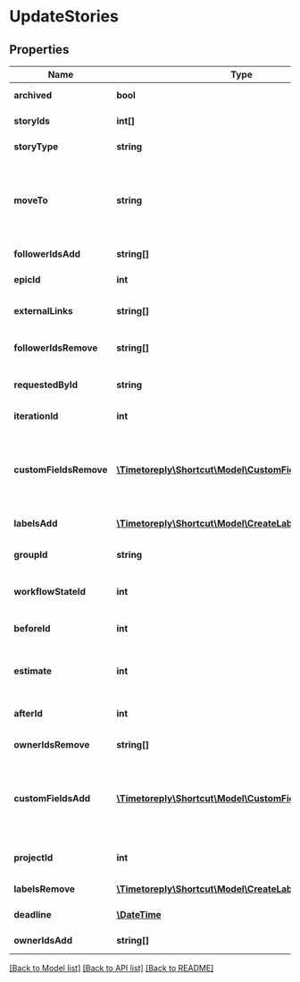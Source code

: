 # UpdateStories

## Properties
Name | Type | Description | Notes
------------ | ------------- | ------------- | -------------
**archived** | **bool** | If the Stories should be archived or not. | [optional] 
**storyIds** | **int[]** | The Ids of the Stories you wish to update. | 
**storyType** | **string** | The type of story (feature, bug, chore). | [optional] 
**moveTo** | **string** | One of \&quot;first\&quot; or \&quot;last\&quot;. This can be used to move the given story to the first or last position in the workflow state. | [optional] 
**followerIdsAdd** | **string[]** | The UUIDs of the new followers to be added. | [optional] 
**epicId** | **int** | The ID of the epic the story belongs to. | [optional] 
**externalLinks** | **string[]** | An array of External Links associated with this story. | [optional] 
**followerIdsRemove** | **string[]** | The UUIDs of the followers to be removed. | [optional] 
**requestedById** | **string** | The ID of the member that requested the story. | [optional] 
**iterationId** | **int** | The ID of the iteration the story belongs to. | [optional] 
**customFieldsRemove** | [**\Timetoreply\Shortcut\Model\CustomFieldValueParams[]**](CustomFieldValueParams.md) | A map specifying a CustomField ID and CustomFieldEnumValue ID that represents an assertion of some value for a CustomField. | [optional] 
**labelsAdd** | [**\Timetoreply\Shortcut\Model\CreateLabelParams[]**](CreateLabelParams.md) | An array of labels to be added. | [optional] 
**groupId** | **string** | The Id of the Group the Stories should belong to. | [optional] 
**workflowStateId** | **int** | The ID of the workflow state to put the stories in. | [optional] 
**beforeId** | **int** | The ID of the story that the stories are to be moved before. | [optional] 
**estimate** | **int** | The numeric point estimate of the story. Can also be null, which means unestimated. | [optional] 
**afterId** | **int** | The ID of the story that the stories are to be moved below. | [optional] 
**ownerIdsRemove** | **string[]** | The UUIDs of the owners to be removed. | [optional] 
**customFieldsAdd** | [**\Timetoreply\Shortcut\Model\CustomFieldValueParams[]**](CustomFieldValueParams.md) | A map specifying a CustomField ID and CustomFieldEnumValue ID that represents an assertion of some value for a CustomField. | [optional] 
**projectId** | **int** | The ID of the Project the Stories should belong to. | [optional] 
**labelsRemove** | [**\Timetoreply\Shortcut\Model\CreateLabelParams[]**](CreateLabelParams.md) | An array of labels to be removed. | [optional] 
**deadline** | [**\DateTime**](\DateTime.md) | The due date of the story. | [optional] 
**ownerIdsAdd** | **string[]** | The UUIDs of the new owners to be added. | [optional] 

[[Back to Model list]](../../README.md#documentation-for-models) [[Back to API list]](../../README.md#documentation-for-api-endpoints) [[Back to README]](../../README.md)

